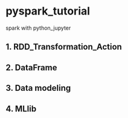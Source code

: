 # pyspark_tutorial
spark with python_jupyter

## 1. RDD_Transformation_Action
## 2. DataFrame
## 3. Data modeling
## 4. MLlib

